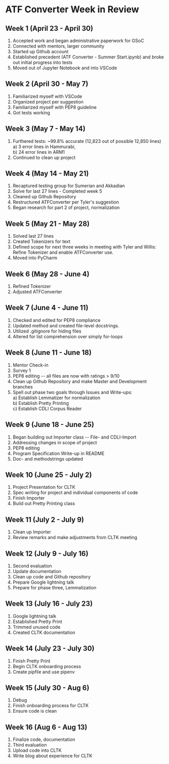 # ATF Converter Week in Review

## Week 1 (April 23 - April 30)

1) Accepted work and began administrative paperwork for GSoC
2) Connected with mentors, larger community
3) Started up Github account
4) Established precedent (ATF Converter - Summer Start.ipynb) and broke
out initial progress into tests
5) Moved out of Jupyter Notebook and into VSCode

## Week 2 (April 30 - May 7)

1) Familiarized myself with VSCode
2) Organized project per suggestion
3) Familiarized myself with PEP8 guideline
4) Got tests working

## Week 3 (May 7 - May 14)

1) Furthered tests: ~99.8% accurate (12,823 out of possible 12,850
lines) \
    a) 3 error lines in Hammurabi, \
    b) 24 error lines in ARM1
2) Continued to clean up project

## Week 4 (May 14 - May 21)

1) Recaptured testing group for Sumerian and Akkadian
2) Solve for last 27 lines - Completed week 5
3) Cleaned up Github Repository
4) Restructured ATFConverter per Tyler's suggestion
5) Began research for part 2 of project, normalization

## Week 5 (May 21 - May 28)

1) Solved last 27 lines
2) Created Tokenizers for text
3) Defined scope for next three weeks in meeting with Tyler and Willis: \
Refine Tokenizer and enable ATFConverter use.
4) Moved into PyCharm

## Week 6 (May 28 - June 4)

1) Refined Tokenizer
2) Adjusted ATFConverter

## Week 7 (June 4 - June 11)

1) Checked and edited for PEP8 compliance
2) Updated method and created file-level docstrings.
3) Utilized .gitignore for hiding files
4) Altered for list comprehension over simply for-loops

## Week 8 (June 11 - June 18)

1) Mentor Check-in
2) Survey 1
3) PEP8 editing -- all files are now with ratings > 9/10
4) Clean up Github Repository and make Master and Development branches
5) Spell out phase two goals through Issues and Write-ups: \
a) Establish Lemmatizer for normalization \
b) Establish Pretty Printing  \
c) Establish CDLI Corpus Reader

## Week 9 (June 18 - June 25)
1) Began building out Importer class -- File- and CDLI-Import
2) Addressing changes in scope of project
3) PEP8 editing
4) Program Specification Write-up in README
5) Doc- and methodstrings updated

## Week 10 (June 25 - July 2)
1) Project Presentation for CLTK
2) Spec writing for project and individual components of code
3) Finish Importer
4) Build out Pretty Printing class

## Week 11 (July 2 - July 9)
1) Clean up Importer
2) Review remarks and make adjustments from CLTK meeting

## Week 12 (July 9 - July 16)
1) Second evaluation
2) Update documentation
3) Clean up code and Github repository
4) Prepare Google lightning talk
5) Prepare for phase three, Lemmatization

## Week 13 (July 16 - July 23)
1) Google lightning talk
2) Established Pretty Print
3) Trimmed unused code
4) Created CLTK documentation

## Week 14 (July 23 - July 30)
1) Finish Pretty Print
2) Begin CLTK onboarding process
3) Create pipfile and use pipenv

## Week 15 (July 30 - Aug 6)
1) Debug
2) Finish onboarding process for CLTK
3) Ensure code is clean

## Week 16 (Aug 6 - Aug 13)
1) Finalize code, documentation
2) Third evaluation
3) Upload code into CLTK
4) Write blog about experience for CLTK